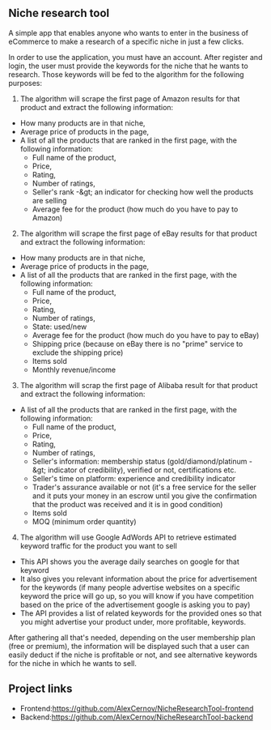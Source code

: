 ## Niche research tool


A simple app that enables anyone who wants to enter in the business of eCommerce to make a research of a specific niche in just a few clicks.

In order to use the application, you must have an account. After register and login, the user must provide the keywords for the niche that he wants to research. Those keywords will be fed to the algorithm for the following purposes:

1. The algorithm will scrape the first page of Amazon results for that product and extract the following information:

- How many products are in that niche,
- Average price of products in the page,
- A list of all the products that are ranked in the first page, with the following information:
  - Full name of the product,
  - Price,
  - Rating,
  - Number of ratings,
  - Seller&#39;s rank -\&gt; an indicator for checking how well the products are selling
  - Average fee for the product (how much do you have to pay to Amazon)

2. The algorithm will scrape the first page of eBay results for that product and extract the following information:
  - How many products are in that niche,
  - Average price of products in the page,
  - A list of all the products that are ranked in the first page, with the following information:
    - Full name of the product,
    - Price,
    - Rating,
    - Number of ratings,
    - State: used/new
    - Average fee for the product (how much do you have to pay to eBay)
    - Shipping price (because on eBay there is no &quot;prime&quot; service to exclude the shipping price)
    - Items sold
    - Monthly revenue/income

3. The algorithm will scrap the first page of Alibaba result for that product and extract the following information:
  - A list of all the products that are ranked in the first page, with the following information:
    - Full name of the product,
    - Price,
    - Rating,
    - Number of ratings,
    - Seller&#39;s information: membership status (gold/diamond/platinum -\&gt; indicator of credibility), verified or not, certifications etc.
    - Seller&#39;s time on platform: experience and credibility indicator
    - Trader&#39;s assurance available or not (it&#39;s a free service for the seller and it puts your money in an escrow until you give the confirmation that the product was received and it is in good condition)
    - Items sold
    - MOQ (minimum order quantity)

4. The algorithm will use Google AdWords API to retrieve estimated keyword traffic for the product you want to sell
  - This API shows you the average daily searches on google for that keyword
  - It also gives you relevant information about the price for advertisement for the keywords (if many people advertise websites on a specific keyword the price will go up, so you will know if you have competition based on the price of the advertisement google is asking you to pay)
  - The API provides a list of related keywords for the provided ones so that you might advertise your product under, more profitable, keywords.

After gathering all that&#39;s needed, depending on the user membership plan (free or premium), the information will be displayed such that a user can easily deduct if the niche is profitable or not, and see alternative keywords for the niche in which he wants to sell.


## Project links

 - Frontend:https://github.com/AlexCernov/NicheResearchTool-frontend
 - Backend:https://github.com/AlexCernov/NicheResearchTool-backend

